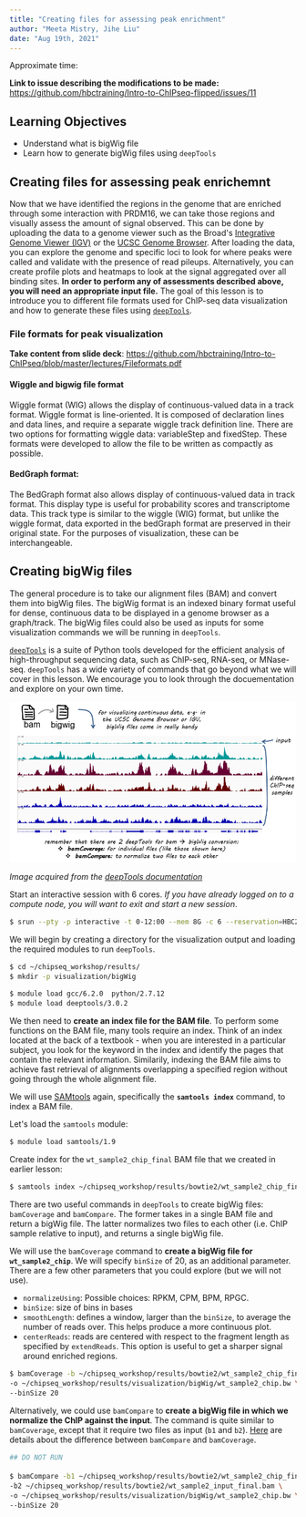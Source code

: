 ```yaml
---
title: "Creating files for assessing peak enrichment"
author: "Meeta Mistry, Jihe Liu"
date: "Aug 19th, 2021"
---
```


Approximate time:

**Link to issue describing the modifications to be made:** https://github.com/hbctraining/Intro-to-ChIPseq-flipped/issues/11

## Learning Objectives
* Understand what is bigWig file
* Learn how to generate bigWig files using `deepTools`

## Creating files for assessing peak enrichemnt

Now that we have identified the regions in the genome that are enriched through some interaction with PRDM16, we can take those regions and visually assess the amount of signal observed. This can be done by uploading the data to a genome viewer such as the Broad's [Integrative Genome Viewer (IGV)](https://software.broadinstitute.org/software/igv/) or the [UCSC Genome Browser](https://genome.ucsc.edu/cgi-bin/hgGateway). After loading the data, you can explore the genome and specific loci to look for where peaks were called and validate with the presence of read pileups. Alternatively, you can create profile plots and heatmaps to look at the signal aggregated over all binding sites. **In order to perform any of assessments described above, you will need an appropriate input file.** The goal of this lesson is to introduce you to different file formats used for ChIP-seq data visualization and how to generate these files using [`deepTools`](https://deeptools.readthedocs.io/en/develop/index.html).


### File formats for peak visualization

**Take content from slide deck**: https://github.com/hbctraining/Intro-to-ChIPseq/blob/master/lectures/Fileformats.pdf

#### Wiggle and bigwig file format

Wiggle format (WIG) allows the display of continuous-valued data in a track format. Wiggle format is line-oriented. It is composed of declaration lines and data lines, and require a separate wiggle track definition line. There are two options for formatting wiggle data: variableStep and fixedStep. These formats were developed to allow the file to be written as compactly as possible.

#### BedGraph format:

The BedGraph format also allows display of continuous-valued data in track format. This display type is useful for probability scores and transcriptome data. This track type is similar to the wiggle (WIG) format, but unlike the wiggle format, data exported in the bedGraph format are preserved in their original state. For the purposes of visualization, these can be interchangeable.

## Creating bigWig files

The general procedure is to take our alignment files (BAM) and convert them into bigWig files. The bigWig format is an indexed binary format useful for dense, continuous data to be displayed in a genome browser as a graph/track. The bigWig files could also be used as inputs for some visualization commands we will be running in `deepTools`. 

[`deepTools`](http://deeptools.readthedocs.org/en/latest/content/list_of_tools.html) is a suite of Python tools developed for the efficient analysis of high-throughput sequencing data, such as ChIP-seq, RNA-seq, or MNase-seq. `deepTools` has a wide variety of commands that go beyond what we will cover in this lesson. We encourage you to look through the docuementation and explore on your own time. 

<p align="center">
<img src="../img/bam_to_bigwig.png" width="700">
</p>

*Image acquired from the [deepTools documentation](http://deeptools.readthedocs.io/en/latest/content/tools/bamCoverage.html?highlight=bigwig)*

Start an interactive session with 6 cores. *If you have already logged on to a compute node, you will want to exit and start a new session*.

```bash
$ srun --pty -p interactive -t 0-12:00 --mem 8G -c 6 --reservation=HBC2 bash
```

We will begin by creating a directory for the visualization output and loading the required modules to run `deepTools`.

```bash
$ cd ~/chipseq_workshop/results/
$ mkdir -p visualization/bigWig
```

```bash
$ module load gcc/6.2.0  python/2.7.12
$ module load deeptools/3.0.2 
```

We then need to **create an index file for the BAM file**. To perform some functions on the BAM file, many tools require an index. Think of an index located at the back of a textbook - when you are interested in a particular subject, you look for the keyword in the index and identify the pages that contain the relevant information. Similarily, indexing the BAM file aims to achieve fast retrieval of alignments overlapping a specified region without going through the whole alignment file. 

We will use [SAMtools](http://samtools.sourceforge.net/) again, specifically the **`samtools index`** command, to index a BAM file.

Let's load the `samtools` module:

```bash
$ module load samtools/1.9
```

Create index for the `wt_sample2_chip_final` BAM file that we created in earlier lesson:

```bash
$ samtools index ~/chipseq_workshop/results/bowtie2/wt_sample2_chip_final.bam
```

There are two useful commands in `deepTools` to create bigWig files: `bamCoverage` and `bamCompare`. The former takes in a single BAM file and return a bigWig file. The latter normalizes two files to each other (i.e. ChIP sample relative to input), and returns a single bigWig file.

We will use the `bamCoverage` command to **create a bigWig file for `wt_sample2_chip`**. We will specify `binSize` of 20, as an additional parameter. There are a few other parameters that you could explore (but we will not use). 

* `normalizeUsing`: Possible choices: RPKM, CPM, BPM, RPGC.
* `binSize`: size of bins in bases
* `smoothLength`: defines a window, larger than the `binSize`, to average the number of reads over. This helps produce a more continuous plot.
* `centerReads`: reads are centered with respect to the fragment length as specified by `extendReads`. This option is useful to get a sharper signal around enriched regions.

```bash
$ bamCoverage -b ~/chipseq_workshop/results/bowtie2/wt_sample2_chip_final.bam \
-o ~/chipseq_workshop/results/visualization/bigWig/wt_sample2_chip.bw \
--binSize 20
```

Alternatively, we could use `bamCompare` to **create a bigWig file in which we normalize the ChIP against the input**. The command is quite similar to `bamCoverage`, except that it require two files as input (`b1` and `b2`). [Here](https://deeptools.readthedocs.io/en/develop/content/help_faq.html#when-should-i-use-bamcoverage-or-bamcompare) are details about the difference between `bamCompare` and `bamCoverage`.

```bash
## DO NOT RUN

$ bamCompare -b1 ~/chipseq_workshop/results/bowtie2/wt_sample2_chip_final.bam \
-b2 ~/chipseq_workshop/results/bowtie2/wt_sample2_input_final.bam \
-o ~/chipseq_workshop/results/visualization/bigWig/wt_sample2_chip.bw \
--binSize 20
```

